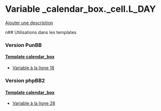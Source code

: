 # Variable _calendar_box._cell.L_DAY
[Ajouter une description](https://fa-tvars.appspot.com/_calendar_box._cell.L_DAY)

n## Utilisations dans les templates

### Version PunBB

#### [Template calendar_box](punbb/calendar_box.md)
* [Variable à la ligne 18](../punbb/calendar_box.tpl#L18)

### Version phpBB2

#### [Template calendar_box](subsilver/calendar_box.md)
* [Variable à la ligne 28](../subsilver/calendar_box.tpl#L28)